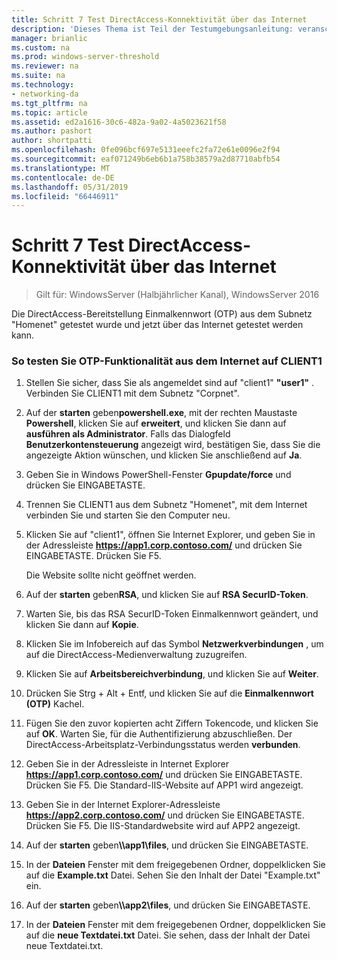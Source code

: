 ```yaml
---
title: Schritt 7 Test DirectAccess-Konnektivität über das Internet
description: 'Dieses Thema ist Teil der Testumgebungsanleitung: veranschaulichen von DirectAccess mit OTP-Authentifizierung und RSA SecurID für Windows Server 2016'
manager: brianlic
ms.custom: na
ms.prod: windows-server-threshold
ms.reviewer: na
ms.suite: na
ms.technology:
- networking-da
ms.tgt_pltfrm: na
ms.topic: article
ms.assetid: ed2a1616-30c6-482a-9a02-4a5023621f58
ms.author: pashort
author: shortpatti
ms.openlocfilehash: 0fe096bcf697e5131eeefc2fa72e61e0096e2f94
ms.sourcegitcommit: eaf071249b6eb6b1a758b38579a2d87710abfb54
ms.translationtype: MT
ms.contentlocale: de-DE
ms.lasthandoff: 05/31/2019
ms.locfileid: "66446911"
---
```

# <a name="step-7-test-directaccess-connectivity-from-the-internet"></a>Schritt 7 Test DirectAccess-Konnektivität über das Internet

>Gilt für: WindowsServer (Halbjährlicher Kanal), WindowsServer 2016

Die DirectAccess-Bereitstellung Einmalkennwort (OTP) aus dem Subnetz "Homenet" getestet wurde und jetzt über das Internet getestet werden kann.  
  
### <a name="to-test-otp-functionality-from-the-internet-on-client1"></a>So testen Sie OTP-Funktionalität aus dem Internet auf CLIENT1  
  
1. Stellen Sie sicher, dass Sie als angemeldet sind auf "client1" **"user1"** . Verbinden Sie CLIENT1 mit dem Subnetz "Corpnet".  
  
2. Auf der **starten** geben**powershell.exe**, mit der rechten Maustaste **Powershell**, klicken Sie auf **erweitert**, und klicken Sie dann auf **ausführen als Administrator**. Falls das Dialogfeld **Benutzerkontensteuerung** angezeigt wird, bestätigen Sie, dass Sie die angezeigte Aktion wünschen, und klicken Sie anschließend auf **Ja**.  
  
3. Geben Sie in Windows PowerShell-Fenster **Gpupdate/force** und drücken Sie EINGABETASTE.  
  
4. Trennen Sie CLIENT1 aus dem Subnetz "Homenet", mit dem Internet verbinden Sie und starten Sie den Computer neu.  
  
5. Klicken Sie auf "client1", öffnen Sie Internet Explorer, und geben Sie in der Adressleiste **https://app1.corp.contoso.com/** und drücken Sie EINGABETASTE. Drücken Sie F5.  
  
   Die Website sollte nicht geöffnet werden.  
  
6. Auf der **starten** geben**RSA**, und klicken Sie auf **RSA SecurID-Token**.  
  
7. Warten Sie, bis das RSA SecurID-Token Einmalkennwort geändert, und klicken Sie dann auf **Kopie**.  
  
8. Klicken Sie im Infobereich auf das Symbol **Netzwerkverbindungen** , um auf die DirectAccess-Medienverwaltung zuzugreifen.  
  
9. Klicken Sie auf **Arbeitsbereichverbindung**, und klicken Sie auf **Weiter**.  
  
10. Drücken Sie Strg + Alt + Entf, und klicken Sie auf die **Einmalkennwort (OTP)** Kachel.  
  
11. Fügen Sie den zuvor kopierten acht Ziffern Tokencode, und klicken Sie auf **OK**. Warten Sie, für die Authentifizierung abzuschließen. Der DirectAccess-Arbeitsplatz-Verbindungsstatus werden **verbunden**.  
  
12. Geben Sie in der Adressleiste in Internet Explorer **https://app1.corp.contoso.com/** und drücken Sie EINGABETASTE. Drücken Sie F5. Die Standard-IIS-Website auf APP1 wird angezeigt.  
  
13. Geben Sie in der Internet Explorer-Adressleiste **https://app2.corp.contoso.com/** und drücken Sie EINGABETASTE. Drücken Sie F5. Die IIS-Standardwebsite wird auf APP2 angezeigt.  
  
14. Auf der **starten** geben<strong>\\\app1\files</strong>, und drücken Sie EINGABETASTE.  
  
15. In der **Dateien** Fenster mit dem freigegebenen Ordner, doppelklicken Sie auf die **Example.txt** Datei. Sehen Sie den Inhalt der Datei "Example.txt" ein.  
  
16. Auf der **starten** geben<strong>\\\app2\files</strong>, und drücken Sie EINGABETASTE.  
  
17. In der **Dateien** Fenster mit dem freigegebenen Ordner, doppelklicken Sie auf die **neue Textdatei.txt** Datei. Sie sehen, dass der Inhalt der Datei neue Textdatei.txt.  
  


